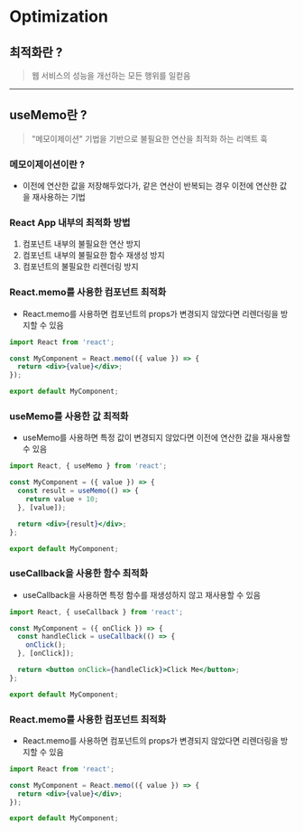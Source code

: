 # Optimization

## 최적화란 ?

> 웹 서비스의 성능을 개선하는 모든 행위를 일컫음

---

## useMemo란 ?

> "메모이제이션" 기법을 기반으로 불필요한 연산을 최적화 하는 리액트 훅

### 메모이제이션이란 ?

- 이전에 연산한 값을 저장해두었다가, 같은 연산이 반복되는 경우 이전에 연산한 값을 재사용하는 기법

### React App 내부의 최적화 방법

1. 컴포넌트 내부의 불필요한 연산 방지
2. 컴포넌트 내부의 불필요한 함수 재생성 방지
3. 컴포넌트의 불필요한 리렌더링 방지

### React.memo를 사용한 컴포넌트 최적화

- React.memo를 사용하면 컴포넌트의 props가 변경되지 않았다면 리렌더링을 방지할 수 있음

```jsx
import React from 'react';

const MyComponent = React.memo(({ value }) => {
  return <div>{value}</div>;
});

export default MyComponent;
```

### useMemo를 사용한 값 최적화

- useMemo를 사용하면 특정 값이 변경되지 않았다면 이전에 연산한 값을 재사용할 수 있음

```jsx
import React, { useMemo } from 'react';

const MyComponent = ({ value }) => {
  const result = useMemo(() => {
    return value + 10;
  }, [value]);

  return <div>{result}</div>;
};

export default MyComponent;
```

### useCallback을 사용한 함수 최적화

- useCallback을 사용하면 특정 함수를 재생성하지 않고 재사용할 수 있음

```jsx
import React, { useCallback } from 'react';

const MyComponent = ({ onClick }) => {
  const handleClick = useCallback(() => {
    onClick();
  }, [onClick]);

  return <button onClick={handleClick}>Click Me</button>;
};

export default MyComponent;
```

### React.memo를 사용한 컴포넌트 최적화

- React.memo를 사용하면 컴포넌트의 props가 변경되지 않았다면 리렌더링을 방지할 수 있음

```jsx
import React from 'react';

const MyComponent = React.memo(({ value }) => {
  return <div>{value}</div>;
});

export default MyComponent;
```

